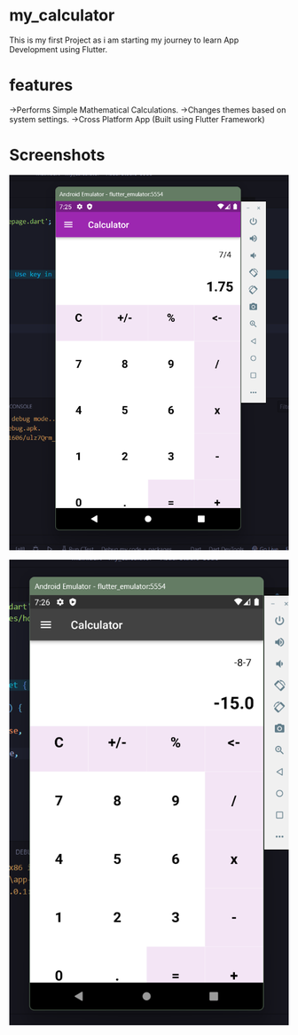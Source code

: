 # my_calculator
This is my first Project as i am starting my journey to learn App Development using Flutter.
# features
->Performs Simple Mathematical Calculations.
->Changes themes based on system settings.
->Cross Platform App (Built using Flutter Framework)

# Screenshots

![](Screenshots/Screenshot%202022-10-07%20192530.png)

![](Screenshots/Screenshot%202022-10-07%20192659.png)